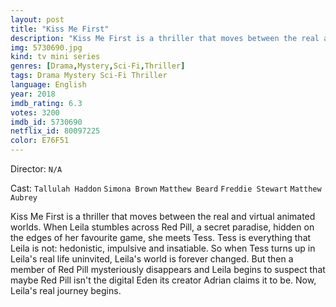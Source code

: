 ```yaml
---
layout: post
title: "Kiss Me First"
description: "Kiss Me First is a thriller that moves between the real and virtual animated worlds. When Leila stumbles across Red Pill, a secret paradise, hidden on the edges of her favourite game, she meets Tess. Tess is everything that Leila is not: hedonistic, impulsive and insatiable. So when Tess turns up in Leila's real life uninvited, Leila's world is forever changed. But then a member of Red Pill mysteri.."
img: 5730690.jpg
kind: tv mini series
genres: [Drama,Mystery,Sci-Fi,Thriller]
tags: Drama Mystery Sci-Fi Thriller 
language: English
year: 2018
imdb_rating: 6.3
votes: 3200
imdb_id: 5730690
netflix_id: 80097225
color: E76F51
---
```

Director: `N/A`  

Cast: `Tallulah Haddon` `Simona Brown` `Matthew Beard` `Freddie Stewart` `Matthew Aubrey` 

Kiss Me First is a thriller that moves between the real and virtual animated worlds. When Leila stumbles across Red Pill, a secret paradise, hidden on the edges of her favourite game, she meets Tess. Tess is everything that Leila is not: hedonistic, impulsive and insatiable. So when Tess turns up in Leila's real life uninvited, Leila's world is forever changed. But then a member of Red Pill mysteriously disappears and Leila begins to suspect that maybe Red Pill isn't the digital Eden its creator Adrian claims it to be. Now, Leila's real journey begins.